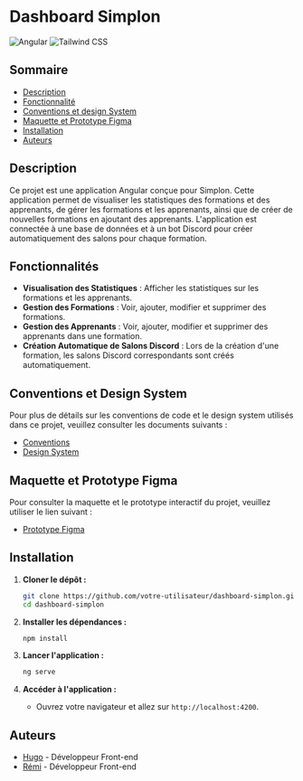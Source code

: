 # Dashboard Simplon

![Angular](https://img.shields.io/badge/Angular-v18.0.3-red)
![Tailwind CSS](https://img.shields.io/badge/Tailwind%20CSS-v3.4.4-blue)

## Sommaire

- [Description](#description)
- [Fonctionnalité](#fonctionnalités)
- [Conventions et design System](#conventions-et-design-system)
- [Maquette et Prototype Figma](#maquette-et-prototype-figma)
- [Installation](#installation)
- [Auteurs](#auteurs)

## Description

Ce projet est une application Angular conçue pour Simplon. Cette application permet de visualiser les statistiques des formations et des apprenants, de gérer les formations et les apprenants, ainsi que de créer de nouvelles formations en ajoutant des apprenants. L'application est connectée à une base de données et à un bot Discord pour créer automatiquement des salons pour chaque formation.

## Fonctionnalités

- **Visualisation des Statistiques** : Afficher les statistiques sur les formations et les apprenants.
- **Gestion des Formations** : Voir, ajouter, modifier et supprimer des formations.
- **Gestion des Apprenants** : Voir, ajouter, modifier et supprimer des apprenants dans une formation.
- **Création Automatique de Salons Discord** : Lors de la création d'une formation, les salons Discord correspondants sont créés automatiquement.

## Conventions et Design System

Pour plus de détails sur les conventions de code et le design system utilisés dans ce projet, veuillez consulter les documents suivants :

- [Conventions](./docs/conventions.md)
- [Design System](./docs/design-system.md)

## Maquette et Prototype Figma

Pour consulter la maquette et le prototype interactif du projet, veuillez utiliser le lien suivant :

- [Prototype Figma](https://www.figma.com/design/OognhFKeekG8u8qqRcqMQQ/Simplon-dashboard?node-id=36-86&t=dFAusiVVELsfZLdl-1)

## Installation

1. **Cloner le dépôt :**

   ```bash
   git clone https://github.com/votre-utilisateur/dashboard-simplon.git
   cd dashboard-simplon
   ```

2. **Installer les dépendances :**

   ```bash
   npm install
   ```

3. **Lancer l'application :**
   ```bash
   ng serve
   ```
4. **Accéder à l'application :**
   - Ouvrez votre navigateur et allez sur `http://localhost:4200`.

## Auteurs

- [Hugo](https://github.com/Hugo-walando) - Développeur Front-end
- [Rémi](https://github.com/RemiDebruyne) - Développeur Front-end
